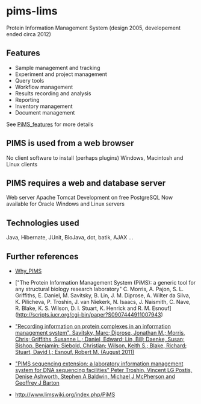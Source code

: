 # pims-lims
Protein Information Management System (design 2005, developement ended circa 2012)

## Features
 + Sample management and tracking
 + Experiment and project management
 + Query tools
 + Workflow management
 + Results recording and analysis
 + Reporting
 + Inventory management
 + Document management
 
See [PiMS_features](PiMS_Features.pdf) for more details

## PIMS is used from a web browser
No client software to install (perhaps plugins)  Windows, Macintosh and Linux clients

## PIMS requires a web and database server
Web server Apache Tomcat Development on free PostgreSQL Now available for Oracle Windows and Linux servers

## Technologies used 
Java, Hibernate, JUnit, BioJava, dot, batik, AJAX ...

## Further references
+ [Why_PIMS](Why_PiMS.pdf)

+ ["The Protein Information Management System (PiMS): a generic tool for any structural biology research laboratory" C. Morris, A. Pajon, S. L. Griffiths, E. Daniel, M. Savitsky, B. Lin, J. M. Diprose, A. Wilter da Silva, K. Pilicheva, P. Troshin, J. van Niekerk, N. Isaacs, J. Naismith, C. Nave, R. Blake, K. S. Wilson, D. I. Stuart, K. Henrick and R. M. Esnouf] (http://scripts.iucr.org/cgi-bin/paper?S0907444911007943)

+ [ "Recording information on protein complexes in an information management system", Savitsky, Marc; Diprose, Jonathan M.; Morris, Chris; Griffiths, Susanne L.; Daniel, Edward; Lin, Bill; Daenke, Susan; Bishop, Benjamin; Siebold, Christian; Wilson, Keith S.; Blake, Richard; Stuart, David I.; Esnouf, Robert M. (August 2011)](https://www.ncbi.nlm.nih.gov/pmc/articles/PMC3477311/)

+ ["PIMS sequencing extension: a laboratory information management system for DNA sequencing facilities" Peter Troshin, Vincent LG Postis, Denise Ashworth, Stephen A Baldwin, Michael J McPherson and Geoffrey J Barton](http://bmcresnotes.biomedcentral.com/articles/10.1186/1756-0500-4-48)

+ http://www.limswiki.org/index.php/PiMS
